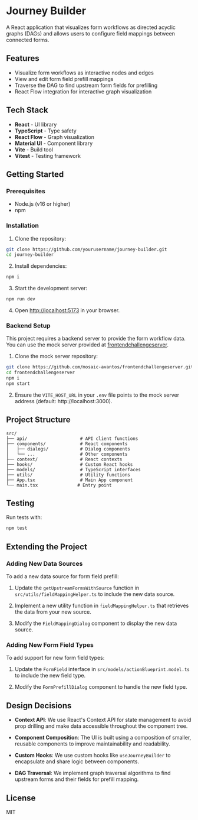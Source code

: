 # Journey Builder

A React application that visualizes form workflows as directed acyclic graphs (DAGs) and allows users to configure field mappings between connected forms.

## Features

- Visualize form workflows as interactive nodes and edges
- View and edit form field prefill mappings
- Traverse the DAG to find upstream form fields for prefilling
- React Flow integration for interactive graph visualization

## Tech Stack

- **React** - UI library
- **TypeScript** - Type safety
- **React Flow** - Graph visualization
- **Material UI** - Component library
- **Vite** - Build tool
- **Vitest** - Testing framework

## Getting Started

### Prerequisites

- Node.js (v16 or higher)
- npm

### Installation

1. Clone the repository:
```bash
git clone https://github.com/yourusername/journey-builder.git
cd journey-builder
```

2. Install dependencies:
```bash
npm i
```

3. Start the development server:
```bash
npm run dev
```

4. Open [http://localhost:5173](http://localhost:5173) in your browser.

### Backend Setup

This project requires a backend server to provide the form workflow data. You can use the mock server provided at [frontendchallengeserver](https://github.com/mosaic-avantos/frontendchallengeserver).

1. Clone the mock server repository:
```bash
git clone https://github.com/mosaic-avantos/frontendchallengeserver.git
cd frontendchallengeserver
npm i
npm start
```

2. Ensure the `VITE_HOST_URL` in your `.env` file points to the mock server address (default: http://localhost:3000).

## Project Structure

```
src/
├── api/                    # API client functions
├── components/             # React components
│   ├── dialogs/            # Dialog components
│   └── ...                 # Other components
├── context/                # React contexts
├── hooks/                  # Custom React hooks
├── models/                 # TypeScript interfaces
├── utils/                  # Utility functions
├── App.tsx                 # Main App component
└── main.tsx               # Entry point
```

## Testing

Run tests with:

```bash
npm test
```

## Extending the Project

### Adding New Data Sources

To add a new data source for form field prefill:

1. Update the `getUpstreamFormsWithSource` function in `src/utils/fieldMappingHelper.ts` to include the new data source.

2. Implement a new utility function in `fieldMappingHelper.ts` that retrieves the data from your new source.

3. Modify the `FieldMappingDialog` component to display the new data source.

### Adding New Form Field Types

To add support for new form field types:

1. Update the `FormField` interface in `src/models/actionBlueprint.model.ts` to include the new field type.

2. Modify the `FormPrefillDialog` component to handle the new field type.

## Design Decisions

- **Context API**: We use React's Context API for state management to avoid prop drilling and make data accessible throughout the component tree.

- **Component Composition**: The UI is built using a composition of smaller, reusable components to improve maintainability and readability.

- **Custom Hooks**: We use custom hooks like `useJourneyBuilder` to encapsulate and share logic between components.

- **DAG Traversal**: We implement graph traversal algorithms to find upstream forms and their fields for prefill mapping.

## License

MIT